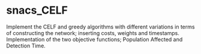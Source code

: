 # snacs_CELF
Implement the CELF and greedy algorithms with different variations in terms of constructing the network; inserting costs, weights and timestamps. 
Implementation of the two objective functions; Population Affected and Detection Time.  

